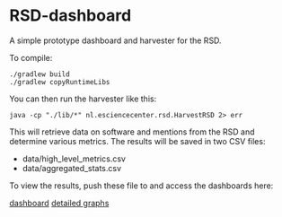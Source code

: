 # RSD-dashboard

A simple prototype dashboard and harvester for the RSD. 

To compile: 

```
./gradlew build
./gradlew copyRuntimeLibs
```

You can then run the harvester like this: 

```
java -cp "./lib/*" nl.esciencecenter.rsd.HarvestRSD 2> err
```

This will retrieve data on software and mentions from the RSD and determine various metrics. The results will be saved in two CSV files: 

- data/high_level_metrics.csv 
- data/aggregated_stats.csv  

To view the results, push these file to and access the dashboards here:

[dashboard](https://www.dashbuilder.org/kitchensink/?import=https://raw.githubusercontent.com/jmaassen/RSD-dashboard/main/src/dashboard/dashboard.yaml)
[detailed graphs](https://www.dashbuilder.org/kitchensink/?import=https://raw.githubusercontent.com/jmaassen/RSD-dashboard/main/src/dashboard/detailed.yaml)



